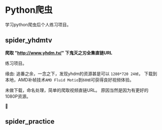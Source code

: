 # Python爬虫

学习python爬虫后个人练习项目。


## spider_yhdmtv
**爬取 "http://www.yhdm.tv/" 下鬼灭之刃全集直链URL**

练习项目。

缘由: 追番之余，一念之下，发现yhdm的资源甚是可以 `1280*720 24帧`，
下载到本地，AMD补帧技术`AMD Fluid Motio`到`60帧`可获得良好视频体验。

未做下载，命名处理，简单的爬取视频直链URL。
原因当然是因为有更好的1080P资源。


:wrench:

## spider_practice
